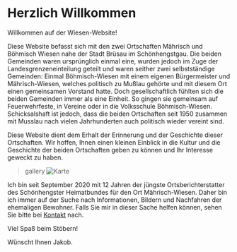# Herzlich Willkommen

Willkommen auf der Wiesen-Website!

Diese Website befasst sich mit den zwei Ortschaften Mährisch und Böhmisch Wiesen nahe der Stadt Brüsau im Schönhengstgau. Die beiden Gemeinden waren ursprünglich einmal eine, wurden jedoch im Zuge der Landesgrenzeneinteilung geteilt und waren seither zwei selbstständige Gemeinden: Einmal Böhmisch-Wiesen mit einem eigenen Bürgermeister und Mährisch-Wiesen, welches politisch zu Mußlau gehörte und mit diesem Ort einen gemeinsamen Vorstand hatte. Doch gesellschaftlich fühlten sich die beiden Gemeinden immer als eine Einheit. So gingen sie gemeinsam auf Feuerwehrfeste, in Vereine oder in die Volksschule Böhmisch-Wiesen. Schicksalshaft ist jedoch, dass die beiden Ortschaften seit 1950 zusammen mit Musslau nach vielen Jahrhunderten auch politisch wieder vereint sind.

Diese Website dient dem Erhalt der Erinnerung und der Geschichte dieser Ortschaften. Wir hoffen, Ihnen einen kleinen Einblick in die Kultur und die Geschichte der beiden Ortschaften geben zu können und Ihr Interesse geweckt zu haben.

> gallery
![Karte](/pic/muellerische-karte-1700.png "Brisau auf dieser Karte")

Ich bin seit September 2020 mit <span id="age">12</span> Jahren der jüngste Ortsberichterstatter des Schönhengster Heimatbundes für den Ort Mährisch-Wiesen. Daher bin ich immer auf der Suche nach Informationen, Bildern und Nachfahren der ehemaligen Bewohner. Falls Sie mir in dieser Sache helfen können, sehen Sie bitte bei [Kontakt](/oth/kontakt) nach.

Viel Spaß beim Stöbern!

Wünscht Ihnen Jakob.

<script>
    let birth = new Date(2008, 4, 2);
    let today = new Date();

    let years = today.getFullYear() - birth.getFullYear();
    if (today.getMonth() < birth.getMonth()) {
        years--;
    } else if (today.getMonth() === birth.getMonth()) {
        if (today.getDay() < birth.getDay()) {
            years--;
        }
    }

    let span = document.getElementById("age");
    span.innerText = "" + years;
</script>

<script>
    isHome = true;
</script>